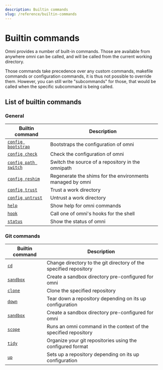 ```yaml
---
description: Builtin commands
slug: /reference/builtin-commands
---
```


# Builtin commands

Omni provides a number of built-in commands. Those are available from anywhere omni can be called, and will be called from the current working directory.

Those commands take precedence over any custom commands, makefile commands or configuration commands, it is thus not possible to override them. However, you can still write "subcommands" for those, that would be called when the specific subcommand is being called.

## List of builtin commands

### General

| Builtin command         | Description                                               |
|-------------------------|-----------------------------------------------------------|
| [`config bootstrap`](builtin-commands/config/bootstrap) | Bootstraps the configuration of omni |
| [`config check`](builtin-commands/config/check) | Check the configuration of omni |
| [`config path switch`](builtin-commands/config/path/switch) | Switch the source of a repository in the omnipath |
| [`config reshim`](builtin-commands/config/reshim) | Regenerate the shims for the environments managed by omni |
| [`config trust`](builtin-commands/config/trust) | Trust a work directory |
| [`config untrust`](builtin-commands/config/untrust) | Untrust a work directory |
| [`help`](builtin-commands/help) | Show help for omni commands |
| [`hook`](builtin-commands/hook) | Call one of omni's hooks for the shell |
| [`status`](builtin-commands/status) | Show the status of omni |

### Git commands

| Builtin command         | Description                                               |
|-------------------------|-----------------------------------------------------------|
| [`cd`](builtin-commands/cd) | Change directory to the git directory of the specified repository |
| [`sandbox`](builtin-commands/sandbox) | Create a sandbox directory pre-configured for omni |
| [`clone`](builtin-commands/clone) | Clone the specified repository |
| [`down`](builtin-commands/down) | Tear down a repository depending on its up configuration |
| [`sandbox`](builtin-commands/sandbox) | Create a sandbox directory pre-configured for omni |
| [`scope`](builtin-commands/scope) | Runs an omni command in the context of the specified repository |
| [`tidy`](builtin-commands/tidy) | Organize your git repositories using the configured format |
| [`up`](builtin-commands/up) | Sets up a repository depending on its up configuration |
